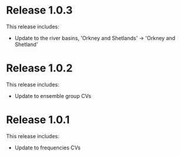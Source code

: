 # Release 1.0.3

This release includes:
* Update to the river basins, 'Orkney and Shetlands' -> 'Orkney and Shetland'


# Release 1.0.2

This release includes:
* Update to ensemble group CVs


# Release 1.0.1

This release includes:
* Update to frequencies CVs

